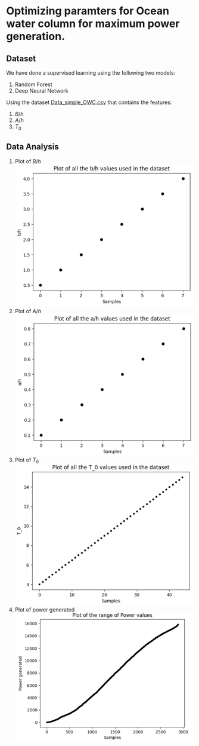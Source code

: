 # Optimizing paramters for Ocean water column for maximum power generation.

## Dataset
We have done a supervised learning using the following two models: 
1. Random Forest
2. Deep Neural Network

Using the dataset [Data_simple_OWC.csv](./Data_simple_OWC.csv) that contains the features:
1. $B/h$
2. $A/h$
3. $T_{0}$

## Data Analysis
1. Plot of $B/h$
![Alt text](./dataset_image_1.png)
2. Plot of $A/h$
![Alt text](./dataset_image_2.png)
3. Plot of $T_{0}$
![Alt text](./dataset_image_3.png)
4. Plot of power generated
![Alt text](./dataset_image_4.png)